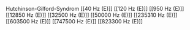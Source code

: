 Hutchinson-Gilford-Syndrom
[[40 Hz (E)]]
[[120 Hz (E)]]
[[950 Hz (E)]]
[[12850 Hz (E)]]
[[32500 Hz (E)]]
[[50000 Hz (E)]]
[[235310 Hz (E)]]
[[603500 Hz (E)]]
[[747500 Hz (E)]]
[[823300 Hz (E)]]